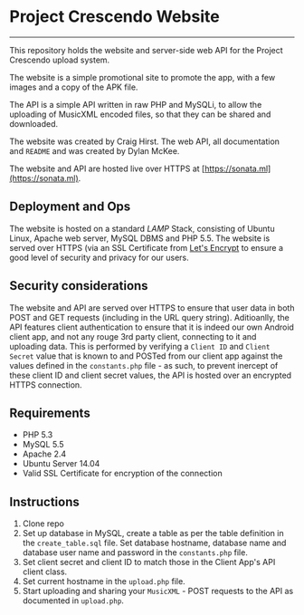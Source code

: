 # Project Crescendo Website
----

This repository holds the website and server-side web API for the Project Crescendo upload system.

The website is a simple promotional site to promote the app, with a few images
and a copy of the APK file.

The API is a simple API written in raw PHP and MySQLi, to allow the uploading of
MusicXML encoded files, so that they can be shared and downloaded.

The website was created by Craig Hirst.
The web API, all documentation and `README` and was created by Dylan McKee.

The website and API are hosted live over HTTPS at [https://sonata.ml](https://sonata.ml).

Deployment and Ops
----
The website is hosted on a standard _LAMP_ Stack, consisting of Ubuntu Linux, Apache web server, MySQL DBMS and PHP 5.5. The website is served over HTTPS (via an SSL Certificate from [Let's Encrypt](https://letsencrypt.org/) to ensure a good level of security and privacy for our users.

Security considerations
----
The website and API are served over HTTPS to ensure that user data in both POST and GET requests (including in the URL query string). Aditioanlly, the API features client authentication to ensure that it is indeed our own Android client app, and not any rouge 3rd party client, connecting to it and uploading data. This is performed by verifying a `Client ID` and `Client Secret` value that is known to and POSTed from our client app against the values defined in the `constants.php` file - as such, to prevent inercept of these client ID and client secret values, the API is hosted over an encrypted HTTPS connection.


Requirements
----
- PHP 5.3
- MySQL 5.5
- Apache 2.4
- Ubuntu Server 14.04
- Valid SSL Certificate for encryption of the connection

Instructions
----
1. Clone repo
2. Set up database in MySQL, create a table as per the table definition in the `create_table.sql` file. Set database hostname, database name and database user name and password in the `constants.php` file.
3. Set client secret and client ID to match those in the Client App's API client class.
4. Set current hostname in the `upload.php` file. 
5. Start uploading and sharing your `MusicXML` - POST requests to the API as documented in `upload.php`.